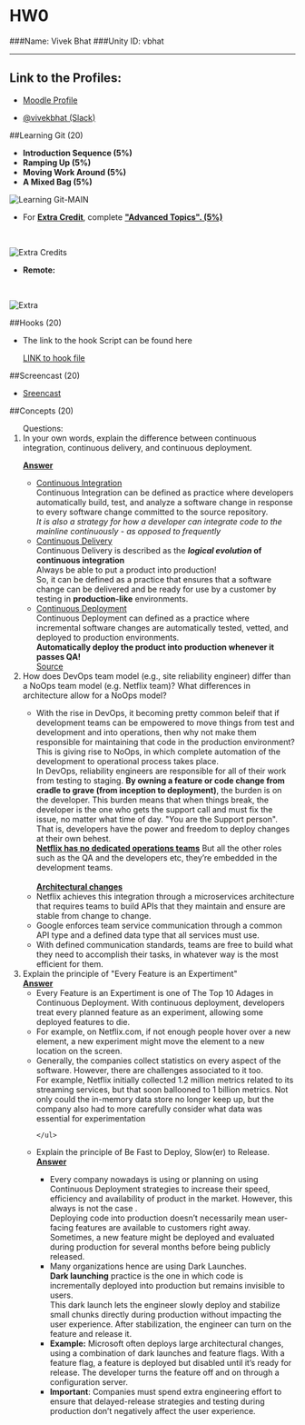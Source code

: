 # HW0

###Name: Vivek Bhat
###Unity ID: vbhat

<hr>

## Link to the Profiles: 

  * [Moodle Profile](https://moodle-courses1617.wolfware.ncsu.edu/user/profile.php?id=116130)

  * [@vivekbhat (Slack)](https://csc519-s17.slack.com/messages/@vivekbhat/team/vivekbhat/)


##Learning Git (20)

* **Introduction Sequence (5%)**
* **Ramping Up (5%)**
* **Moving Work Around (5%)**
* **A Mixed Bag (5%)**

![Learning Git-_MAIN_](https://github.ncsu.edu/vbhat/HW0/blob/master/resources/1.png)

* For <u>**Extra Credit**</u>, complete <b><u>"Advanced Topics". (5%)</b></u>
<br>

![Extra Credits](https://github.ncsu.edu/vbhat/HW0/blob/master/resources/2.png)


* **Remote:**
<br>

![Extra](https://github.ncsu.edu/vbhat/HW0/blob/master/resources/3.png)


##Hooks (20)

   * The link to the hook Script can be found here
      
	 [LINK to hook file ](https://github.ncsu.edu/vbhat/HW0/blob/master/resources/post-commit)

##Screencast (20)

* [Sreencast](https://youtu.be/pOWYzFxqKT4)


##Concepts (20)


<ol>
Questions:

<li> In your own words, explain the difference between continuous integration, continuous delivery, and continuous deployment.</li>

<u><b>Answer</b></u>
<ul>
<li><u>Continuous Integration</u> <br>
Continuous Integration can be defined as practice where developers automatically build, test, and analyze a software change in response to every software change committed to the source repository.<br>
<i>It is also a strategy for how a developer can integrate code to the mainline continuously - as opposed to frequently</i></li>
<li><u>Continuous Delivery</u> <br>
Continuous Delivery is described as the <b><i>logical evolution</i> of continuous integration</b><br> Always be able to put a product into production!<br>
So, it can be defined as a practice that ensures that a software change can be delivered and be ready for use by a customer by testing in <b>production-like</b> environments.
<li><u>Continuous Deployment</u> <br>
Continuous Deployment can defined as a practice where incremental software changes are automatically tested, vetted, and deployed to production environments.<br>
<b>Automatically deploy the product into production whenever it passes QA!</b><br>
<a href="http://stackoverflow.com/questions/28608015/continuous-integration-vs-continuous-delivery-vs-continuous-deployment">Source</a>

</ul>

<li>How does DevOps team model (e.g., site reliability engineer) differ than a NoOps team model (e.g. Netflix team)? What differences in architecture allow for a NoOps model?</li>
<ul>
<li>With the rise in DevOps, it becoming pretty common beleif that if development teams can be empowered to move things from test and development and into operations, then why not make them responsible for maintaining that code in the production environment? This is giving rise to NoOps, in which complete automation of the development to operational process takes place.
<br>
In DevOps, reliability engineers are responsible for all of their work from testing to staging. <b>By owninga feature or code change fromcradle to grave (from inception todeployment)</b>, the burden is on thedeveloper. This burden means thatwhen things break, the developeris the one who gets the support calland must fix the issue, no matterwhat time of day. "You are the Support person". That is, developers have the power and freedom to deploy changes at their own behest.<br>
<u><strong>Netflix has no dedicated operations teams</strong></u> But all the other roles such as the QA and the developers etc, they’re embedded in the development teams.<br><br>
<u><b>Architectural changes</b></u> <br>
<li>Netflix achieves this integration through a microservices architecture that requires teams to build APIs that they maintain and ensure are stable from change to change.</li>
<li>Google enforces team service communication through a common API type and a defined data type that all services must use.</li>
<li>With defined communication standards, teams are free to build what they need to accomplish their tasks, in whatever way is the most efficient for them.</li>


 </li>


</ul>

<li>Explain the principle of "Every Feature is an Expertiment"
	<br><b><u>Answer</u></b>
	<ul>
	<li>
	Every Feature is an Expertiment is one of The Top 10 Adages in Continuous Deployment. With continuous deployment, developers treat every planned feature as an experiment, allowing some deployed features to die.
	</li>
	<li>For example, on Netflix.com, if not enough people hover over a new element, a new experiment might move the element to a new location on the screen.</li>
	<li>
	Generally, the companies collect statisticson every aspect of the software. However, there are challenges associated to it too.<br> For example, Netflix initially collected 1.2 million metrics related to its streaming services, but that soon ballooned to 1 billion metrics. Not only could the in-memory data store no longer keep up, but the company also had to more carefully consider what data was essential for experimentation
	</li>
	
	</ul>

</li>

<li>Explain the principle of Be Fast to Deploy, Slow(er) to Release.</li>
<b><u>Answer</u></b>
<ul>
<li>Every company nowadays is using or planning on using Continuous Deployment strategies to increase their speed, efficiency and availability of product in the market. However, this always is not the case .
<br>Deploying code into production doesn’t necessarily mean user-facing features are available to customers right away. Sometimes, a new feature might be deployed and evaluated during production for several months before being publicly released.
</li>
<li>Many organizations hence are using Dark Launches. <br><b>Dark launching</b> practice is the one in which code is incrementally deployed into production but remains invisible to users.<br>This dark launch lets the engineer slowly deploy and stabilize small chunks directly during production without impacting the user experience. After stabilization, the engineer can turn on the feature and release it.</li>
<li> <b>Example:</b>
 Microsoft often deploys large architectural changes, using a combination of dark launches and feature flags. With a feature flag, a feature is deployed but disabled until it’s ready for release. The developer turns the feature off and on through a configuration server.
<li>
<b>Important</b>: Companies must spend extra engineering effort to ensure that delayed-release strategies and testing during production don’t negatively affect the user experience.
</li>
</li>
</ul>
</ol>









